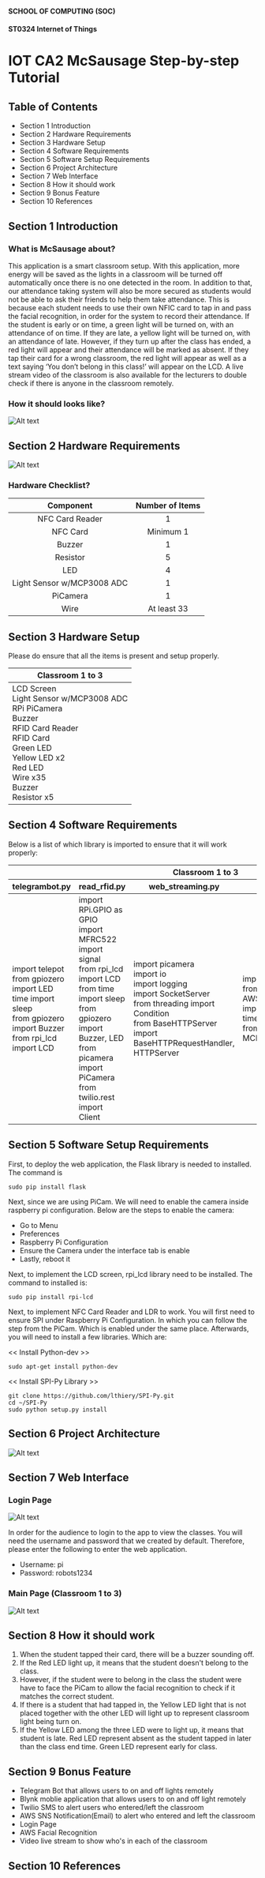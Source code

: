 #### SCHOOL OF COMPUTING (SOC)

#### ST0324 Internet of Things

# IOT CA2 McSausage Step-by-step Tutorial
## Table of Contents

- Section 1 Introduction
- Section 2 Hardware Requirements
- Section 3 Hardware Setup
- Section 4 Software Requirements
- Section 5 Software Setup Requirements
- Section 6 Project Architecture
- Section 7 Web Interface
- Section 8 How it should work
- Section 9 Bonus Feature
- Section 10 References


## Section 1 Introduction

### What is McSausage about?
This application is a smart classroom setup. With this application, more energy will be saved as the lights in a classroom will be turned off automatically once there is no one detected in the room. In addition to that, our attendance taking system will also be more secured as students would not be able to ask their friends to help them take attendance. This is because each student needs to use their own NFIC card to tap in and pass the facial recognition, in order for the system to record their attendance. If the student is early or on time, a green light will be turned on, with an attendance of on time. If they are late, a yellow light will be turned on, with an attendance of late. However, if they turn up after the class has ended, a red light will appear and their attendance will be marked as absent. If they tap their card for a wrong classroom, the red light will appear as well as a text saying ‘You don’t belong in this class!’ will appear on the LCD. A live stream video of the classroom is also available for the lecturers to double check if there is anyone in the classroom remotely.

### How it should looks like?
![Alt text](https://github.com/zhaoyan543/McSausage/blob/master/image/looks.jpeg)


## Section 2 Hardware Requirements
![Alt text](https://github.com/zhaoyan543/McSausage/blob/master/image/hardware.jpeg)

### Hardware Checklist?
| Component |	Number of Items |
| :------------------: | :---------: |
| NFC Card Reader |	1 |
| NFC Card |	Minimum 1 |
| Buzzer |	1 |
| Resistor |	5 |
| LED |	4 |
| Light Sensor w/MCP3008 ADC |	1 |
| PiCamera |  1 |
| Wire |	At least 33 |

	
## Section 3 Hardware Setup
Please do ensure that all the items is present and setup properly.
<table>
	<thead>
		<tr>
			<th> Classroom 1 to 3 </th>
		</tr>
	</thead>
	<tbody>
		<tr>
			<td>LCD Screen<br>Light Sensor w/MCP3008 ADC<br>RPi PiCamera<br>Buzzer<br>RFID Card Reader<br>RFID Card<br>Green LED<br>Yellow LED x2<br>Red LED<br>Wire x35<br>Buzzer<br>Resistor x5</td>
		</tr>
	</tbody>
	</table>


## Section 4 Software Requirements
Below is a list of which library is imported to ensure that it will work properly:

<table>
  <thead>
    <tr>
      <th colspan="5"> Classroom 1 to 3 </th>
    <tr>
      <th>telegrambot.py</th>
      <th>read_rfid.py</th>
      <th>web_streaming.py</th>
      <th>lightval.py</th>
      <th>blynk.py</th>
    </tr>
  </thead>
  <tbody>
    <tr>
      <td>import telepot<br>from gpiozero import LED<br>time import sleep<br>from gpiozero import Buzzer<br>from rpi_lcd import LCD</td>
      <td>import RPi.GPIO as GPIO<br>import MFRC522<br>import signal<br>from rpi_lcd import LCD<br>from time import sleep<br>from gpiozero import Buzzer, LED<br>from picamera import PiCamera<br>from twilio.rest import Client</td>
      <td>import picamera<br>import io<br>import logging<br>import SocketServer<br>from threading import Condition<br>from BaseHTTPServer import BaseHTTPRequestHandler, HTTPServer</td>
      <td>import RPi.GPIO as GPIO<br>from AWSIoTPythonSDK.MQTTLib import AWSIoTMQTTClient<br>time import sleep<br>from gpiozero import MCP3008</td>
      <td>import time<br>from gpiozero import MCP3008, LED<br>from blynkapi import Blynk<br>from time import sleep<br>from rpi_lcd import LCD</td>
    </tr>
  </tbody>
</table>

## Section 5 Software Setup Requirements
First, to deploy the web application, the Flask library is needed to installed. The command is
```
sudo pip install flask
```
Next, since we are using PiCam. We will need to enable the camera inside raspberry pi configuration. Below are the steps to enable the camera:
 - Go to Menu
 - Preferences
 - Raspberry Pi Configuration
 - Ensure the Camera under the interface tab is enable
 - Lastly, reboot it
 
Next, to implement the LCD screen, rpi_lcd library need to be installed. The command to installed is:
```
sudo pip install rpi-lcd
```

Next, to implement NFC Card Reader and LDR to work. You will first need to ensure SPI under Raspberry Pi Configuration. In which you can follow the step from the PiCam. Which is enabled under the same place. Afterwards, you will need to install a few libraries. Which are:

<< Install Python-dev >>
```
sudo apt-get install python-dev
```
<< Install SPI-Py Library >>
```
git clone https://github.com/lthiery/SPI-Py.git
cd ~/SPI-Py
sudo python setup.py install 
```



## Section 6 Project Architecture
![Alt text](https://github.com/zhaoyan543/McSausage/blob/master/image/projectarchitecture.jpg)


## Section 7 Web Interface
### Login Page
![Alt text](https://github.com/zhaoyan543/McSausage/blob/master/image/login%20page.jpg)

In order for the audience to login to the app to view the classes. You will need the username and password that we created by default. Therefore, please enter the following to enter the web application.
 - Username: pi
 - Password: robots1234

### Main Page (Classroom 1 to 3)
![Alt text](https://github.com/zhaoyan543/McSausage/blob/master/image/main%20page.jpg)


## Section 8 How it should work
1) When the student tapped their card, there will be a buzzer sounding off. 
2) If the Red LED light up, it means that the student doesn't belong to the class. 
3) However, if the student were to belong in the class the student were have to face the PiCam to allow the facial recognition to check    if it matches the correct student.
4) If there is a student that had tapped in, the Yellow LED light that is not placed together with the other LED will light up to          represent classroom light being turn on.
5) If the Yellow LED among the three LED were to light up, it means that student is late. Red LED represent absent as the student tapped    in later than the class end time. Green LED represent early for class.


## Section 9 Bonus Feature
 - Telegram Bot that allows users to on and off lights remotely
 - Blynk moblie application that allows users to on and off light remotely
 - Twilio SMS to alert users who entered/left the classroom
 - AWS SNS Notification(Email) to alert who entered and left the classroom
 - Login Page
 - AWS Facial Recognition
 - Video live stream to show who's in each of the classroom
 

## Section 10 References

